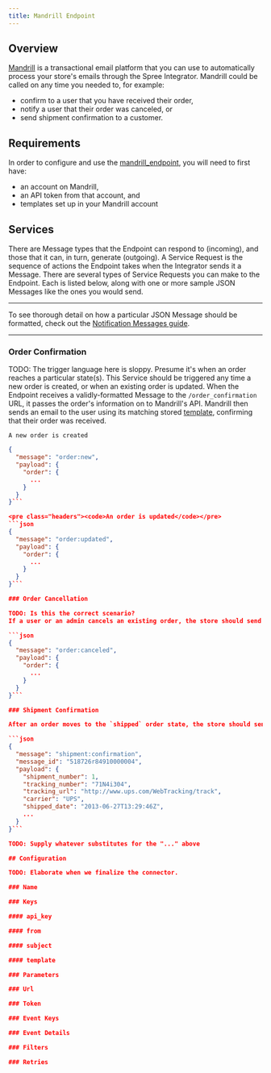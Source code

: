 ```yaml
---
title: Mandrill Endpoint
---
```


## Overview

[Mandrill](http://mandrill.com/) is a transactional email platform that you can use to automatically process your store's emails through the Spree Integrator. Mandrill could be called on any time you needed to, for example:

* confirm to a user that you have received their order,
* notify a user that their order was canceled, or
* send shipment confirmation to a customer.

## Requirements

In order to configure and use the [mandrill_endpoint](https://github.com/spree/mandrill_endpoint), you will need to first have:

* an account on Mandrill,
* an API token from that account, and
* templates set up in your Mandrill account

## Services

There are Message types that the Endpoint can respond to (incoming), and those that it can, in turn, generate (outgoing). A Service Request is the sequence of actions the Endpoint takes when the Integrator sends it a Message. There are several types of Service Requests you can make to the Endpoint. Each is listed below, along with one or more sample JSON Messages like the ones you would send.

***
To see thorough detail on how a particular JSON Message should be formatted, check out the [Notification Messages guide](notification_messages).
***

### Order Confirmation

TODO: The trigger language here is sloppy. Presume it's when an order reaches a particular state(s).
This Service should be triggered any time a new order is created, or when an existing order is updated. When the Endpoint receives a validly-formatted Message to the `/order_confirmation` URL, it passes the order's information on to Mandrill's API. Mandrill then sends an email to the user using its matching stored [template](#template), confirming that their order was received.

<pre class="headers"><code>A new order is created</code></pre>
```json
{
  "message": "order:new",
  "payload": {
    "order": {
      ...
    }
  }
}```

<pre class="headers"><code>An order is updated</code></pre>
```json
{
  "message": "order:updated",
  "payload": {
    "order": {
      ...
    }
  }
}```

### Order Cancellation

TODO: Is this the correct scenario?
If a user or an admin cancels an existing order, the store should send a JSON message with the relevant data to the `/order_cancellation` URL. The Endpoint will transmit a Message to Mandrill, which then sends an email to the user, confirming that the order was canceled.

```json
{
  "message": "order:canceled",
  "payload": {
    "order": {
      ...
    }
  }
}```

### Shipment Confirmation

After an order moves to the `shipped` order state, the store should send notice via the Integrator to theEndpoint's `/shipment_confirmation` URL, with the relevant order and shipment data. The Endpoint will then instruct Mandrill to email the customer, notifying them that the order is en route.

```json
{
  "message": "shipment:confirmation",
  "message_id": "518726r84910000004",
  "payload": {
    "shipment_number": 1,
    "tracking_number": "71N4i304",
    "tracking_url": "http://www.ups.com/WebTracking/track",
    "carrier": "UPS",
    "shipped_date": "2013-06-27T13:29:46Z",
    ...
  }
}```

TODO: Supply whatever substitutes for the "..." above

## Configuration

TODO: Elaborate when we finalize the connector.

### Name

### Keys

#### api_key

#### from

#### subject

#### template

### Parameters

### Url

### Token

### Event Keys

### Event Details

### Filters

### Retries
